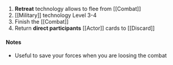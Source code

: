 1. **Retreat** technology allows to flee from [[Combat]]
2. [[Military]] technology Level 3-4
3. Finish the [[Combat]]
4. Return **direct participants** [[Actor]] cards to [[Discard]]
#### Notes
- Useful to save your forces when you are loosing the combat 
